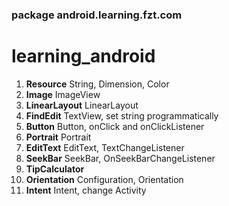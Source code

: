 ### package android.learning.fzt.com

# learning_android

1.  **Resource**      String, Dimension, Color
1.  **Image**         ImageView
1.  **LinearLayout**  LinearLayout
1.  **FindEdit**      TextView, set string programmatically
1.  **Button**        Button, onClick and onClickListener
1.  **Portrait**      Portrait
1.  **EditText**      EditText, TextChangeListener
1.  **SeekBar**       SeekBar, OnSeekBarChangeListener
1.  **TipCalculator**
1.  **Orientation**   Configuration, Orientation
1.  **Intent**        Intent, change Activity
